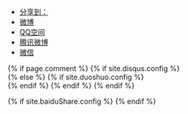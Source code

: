 <div class="ds-share" data-thread-key="{{page.id}}" data-title="{{page.title}}" data-images="此处请替换为分享时显示的图片的链接地址" data-content="此处请替换为分享时显示的内容" data-url="{{ site.url }}{{ page.url | remove:'index.html' }}">
    <div class="ds-share-inline">
      <ul  class="ds-share-icons-16">
      	<li data-toggle="ds-share-icons-more"><a class="ds-more" href="javascript:void(0);">分享到：</a></li>
        <li><a class="ds-weibo" href="javascript:void(0);" data-service="weibo">微博</a></li>
        <li><a class="ds-qzone" href="javascript:void(0);" data-service="qzone">QQ空间</a></li>
        <li><a class="ds-qqt" href="javascript:void(0);" data-service="qqt">腾讯微博</a></li>
        <li><a class="ds-wechat" href="javascript:void(0);" data-service="wechat">微信</a></li>
      </ul>
      <div class="ds-share-icons-more">
      </div>
    </div>
 </div>

<section class="comment">
{% if page.comment %}
	{% if site.disqus.config %}
	<div id="disqus_thread"></div>
	<script type="text/javascript">
		//disqus,will affect the share contents above..
		var disqus_shortname = '{{ site.disqus.id }}';
		(function() {
			var dsq = document.createElement('script'); dsq.type = 'text/javascript'; dsq.async = true;
			dsq.src = 'http://' + disqus_shortname + '.disqus.com/embed.js';
			(document.getElementsByTagName('head')[0] ||
				document.getElementsByTagName('body')[0]).appendChild(dsq);
		})();
	</script>
	{% else %}
		{% if site.duoshuo.config %}
		<div class="ds-thread" data-thread-key="{{page.id}}" data-title="{{page.title}}" data-url="{{ site.url }}{{ page.url | remove:'index.html' }}"></div>
			<script type="text/javascript">
			var duoshuoQuery = {short_name:"{{ site.duoshuo.id }}"};
				(function() {
					var ds = document.createElement('script');
					ds.type = 'text/javascript';ds.async = true;
					//ds.src = (document.location.protocol == 'https:' ? 'https:' : 'http:') + '//static.duoshuo.com/embed.js';
					ds.src='/other/jscss/embed.js';
					ds.charset = 'UTF-8';
					(document.getElementsByTagName('head')[0]
					 || document.getElementsByTagName('body')[0]).appendChild(ds);
				})();
			</script>
		{% endif %}
	{% endif %}
{% endif %}

{% if site.baiduShare.config %}
	<script>
		window._bd_share_config={"common":{"bdSnsKey":{},"bdText":"","bdMini":"2","bdMiniList":false,"bdPic":"","bdStyle":"1","bdSize":"16"},"share":{},"image":{"viewList":["weixin","douban","tsina","tqq","renren","mail"],"viewText":"分享到：","viewSize":"16"},"selectShare":{"bdContainerClass":null,"bdSelectMiniList":["weixin","douban","tsina","tqq","renren","mail"]}};with(document)0[(getElementsByTagName('head')[0]||body).appendChild(createElement('script')).src='http://bdimg.share.baidu.com/static/api/js/share.js?v=89860593.js?cdnversion='+~(-new Date()/36e5)];
	</script>
{% endif %}
</section>






